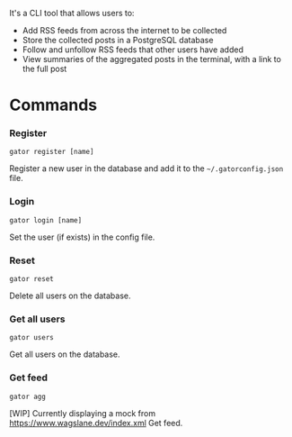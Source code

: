 It's a CLI tool that allows users to:

- Add RSS feeds from across the internet to be collected
- Store the collected posts in a PostgreSQL database
- Follow and unfollow RSS feeds that other users have added
- View summaries of the aggregated posts in the terminal, with a link to the full post

# Commands

### Register
`gator register [name]`

Register a new user in the database and add it to the `~/.gatorconfig.json` file.

### Login 

`gator login [name]`

Set the user (if exists) in the config file.

### Reset

`gator reset`

Delete all users on the database.

### Get all users

`gator users`

Get all users on the database.

### Get feed

`gator agg`

[WIP] Currently displaying a mock from https://www.wagslane.dev/index.xml
Get feed.
